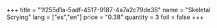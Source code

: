 +++
title = "1f255d1a-5adf-4517-9187-4a7a2c79de38"
name = "Skeletal Scrying"
lang = ["es","en"]
price = "0.38"
quantity = 3
foil = false
+++
